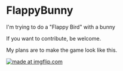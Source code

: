 # FlappyBunny

I'm trying to do a "Flappy Bird" with a bunny

If you want to contribute, be welcome.

My plans are to make the game look like this.

<a href="https://imgflip.com/gif/2bm6mo"><img src="https://i.imgflip.com/2bm6mo.gif" title="made at imgflip.com"/></a>
